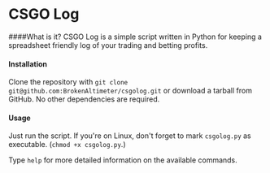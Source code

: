 # CSGO Log

####What is it?
CSGO Log is a simple script written in Python for keeping a spreadsheet friendly log of your trading and betting profits.

#### Installation
Clone the repository with ``git clone git@github.com:BrokenAltimeter/csgolog.git``  or download a tarball from GitHub. No other dependencies are required.

#### Usage
Just run the script. If you're on Linux, don't forget to mark ``csgolog.py`` as executable. (``chmod +x csgolog.py``.)

Type ``help`` for more detailed information on the available commands.